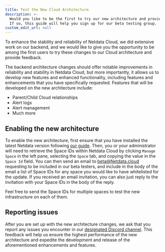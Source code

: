 ```yaml
---
title: Test the New Cloud Architecture
description: >-
  Would you like to be the first to try our new architecture and provide feedback? 
  If so, this guide will help you sign up for our beta testing group.
custom_edit_url: null
---
```


To enhance the stability and reliability of Netdata Cloud, we did extensive work on our backend, and we would like to give you the opportunity 
to be among the first users to try these changes to our Cloud architecture and provide feedback. 

The backend architecture changes should offer notable improvements in reliability and stability in Netdata Cloud, 
but more importantly, it allows us to develop new features and enhanced functionality, including features and enhancements
that you have specifically requested. Features that will be developed on the new architecture include:

- Parent/Child Cloud relationships
- Alert logs
- Alert management
- Much more

## Enabling the new architecture

To enable the new architecture, first ensure that you have installed the latest Netdata version following 
[our guide](https://learn.netdata.cloud/docs/get-started/). Then, you or your administrator will need to retrieve the Space IDs 
within Netdata Cloud by clicking `Manage Space` in the left pane, selecting the `Space` tab, and copying the value in the `Space Id` field.
You can then send an email to [beta@Netdata.cloud](mailto:beta@netdata.cloud) requesting to be included in our beta testers, and include 
in the body of the email a list of Space IDs for any space you would like to have whitelisted for the update. If you received an email
invitation, you can also just reply to the invitation with your Space IDs in the body of the reply.

Feel free to send the Space IDs for multiple spaces to test the new infrastructure on each of them.

## Reporting issues

After you are set up with the new architecture changes, we ask that you report any issues you encounter in our 
[designated Discord channel](https://discord.gg/dGzdemHwHh). This feedback
will help us ensure the highest performance of the new architecture and expedite the development and release
of the aforementioned enhancements and features.

